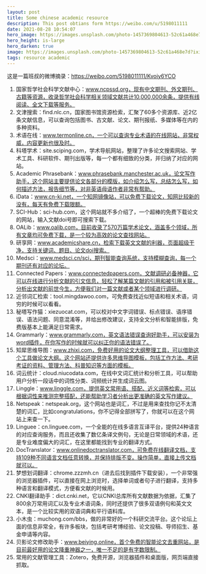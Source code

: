 ```yaml
---
layout: post
title: Some chinese academic resource
description: This post obtians form https://weibo.com/u/5198011111
date: 2021-08-28 10:54:07
hero_image: https://images.unsplash.com/photo-1457369804613-52c61a468e7d?ixid=MnwxMjA3fDB8MHxwaG90by1wYWdlfHx8fGVufDB8fHx8&ixlib=rb-1.2.1&auto=format&fit=crop&w=1066&q=80
hero_height: is-large
hero_darken: true
image: https://images.unsplash.com/photo-1457369804613-52c61a468e7d?ixid=MnwxMjA3fDB8MHxwaG90by1wYWdlfHx8fGVufDB8fHx8&ixlib=rb-1.2.1&auto=format&fit=crop&w=1066&q=80
tags: resource academic
---
```


这是一篇班叔的微博摘录：https://weibo.com/5198011111/Kvoiy6YCO

1. 国家哲学社会科学文献中心：www.ncpssd.org，现有中文期刊、外文期刊、古籍等资源，收录哲学社会科学相关领域文献共计10,000,000余条，提供有线阅读、全文下载等服务。
2. 文津搜索：find.nlc.cn，国家图书馆资源检索，汇聚了60多个资源库、近2亿条文献信息，可以查询包括图书、古文献、论文、期刊报纸、多媒体等在内的多种资料。
3. 术语在线：www.termonline.cn，一个可以查询专业术语的在线网站，非常权威，内容更新也很及时。
4. 科塔学术：site.sciping.com，学术导航网站，整理了许多论文搜索网站、学术工具、科研软件、期刊出版等，每一个都有细致的分类，并归纳了对应的网站。
5. Academic Phrasebank：www.phrasebank.manchester.ac.uk，论文写作助手，这个网站主要提供论文各部分的模版，如介绍怎么写，总结怎么写，如何描述方法，报告细节等，对非英语母语作者非常有帮助。
6. iData：www.cn-ki.net，一个知网镜像站，可以免费下载论文，知网比较新的没有，每天有免费下载限额。
7. SCI-Hub：sci-hub.com，这个网站就不多介绍了，一个超棒的免费下载论文的网站，输入文献doi号即可搜索下载。
8. OALib：www.oalib.com，目前收录了570万篇学术论文，涵盖多个领域，所有文章均可免费下载，是一个较为高效的论文查找网站。
9. 研享网：www.academicshare.cn，检索下载英文文献的利器，页面超级干净，支持关键词、题目、论文doi搜索。
10. Medsci：www.medsci.cn/sci，期刊智能查询系统，支持模糊查询，每一个期刊还有对应的论坛。
11. Connected Papers：www.connectedpapers.com，文献调研必备神器，它可以在线进行分析文献的引文信息，轻松了解某篇文献的引用和被引用关联，分析出文献的前世今生，方便我们对一篇文献或者某个领域进行调研。
12. 近邻词汇检索：tool.mingdawoo.com，可免费查找近似短语和相关术语，词穷的时候可以看看。
13. 秘塔写作猫：xiezuocat.com，可以校对中文字词错误、标点错误、语序错误、语法问题、同意混淆等，并给出修改建议，支持全文分析和智能排版，免费版基本上能满足日常需求。
14. Grammarly：www.grammarly.com，英文语法错误查询好助手，可以安装为word插件，在你写作的时候就可以纠正你的语法错误了。
15. 知犀思维导图：www.zhixi.com，免费好用的论文大纲整理工具，可以借助这个工具做论文大纲。这个网站还提供许多思维导图模板，包括工作方法、考研考证的资料、管理方法、科普知识等方面的模板。
16. 词云统计：cloud.niucodata.com，在线中文词汇统计和分析工具，可以帮助用户分析一段话中的词性分类、词频统计并生成词云图。
17. Linggle：www.linggle.com，提供英文常用语、搭配、近义词等检索，可以根据词性来推测完整搭配，还能帮助学习者分析出更准确的英文写作建议。
18. Netspeak：netspeak.org，这个网站也是词汇，不过是用来查找你记不太清楚的词汇，比如congratulations，你不记得全部拼写了，你就可以在这个网站上来查一下。
19. Linguee：cn.linguee.com，一个全能的在线多语言互译平台，提供24种语言的对应查询服务，而且还收集了数亿条译文例句，无论是日常领域的术语，还是专业难度偏大的词汇，在这里都能找到专业的翻译方式。
20. DocTranslator：www.onlinedoctranslator.com，可免费在线翻译文档，支持109种不同语言文档任意转换，并保持排版不变。操作简单，直接上传文档就可以。
21. 梦想划词翻译：chrome.zzzmh.cn（进去后找到插件下载安装），一个非常强的浏览器插件，可以直接在网上浏览时，选择单词或者句子进行翻译，支持多种语言和翻译模式，方便看文献的时候用。
22. CNKI翻译助手：dict.cnki.net，它以CNKI总库所有文献数据为依据，汇集了800余万常用词汇以及专业术语词条，同时还提供了很多双语例句和英文文本，是一个比较实用的双语词典和平行语料库。
23. 小木虫：muchong.com/bbs，做的非常好的一个科研交流平台。这个论坛上面的信息非常全，有许多板块，包括考研考博经验、论文投稿、导师招生、基金申请等内容。
24. 贝影论文修改助手：www.beiying.online，首个免费的智能论文去重网站，是目前最好用的论文降重神器之一，唯一不足的是有字数限制。
25. 常用的文献管理工具：Zotero，免费开源，浏览器插件和桌面版，网页端直接抓取。
